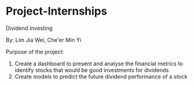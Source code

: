 # Project-Internships
Dividend Investing

By: Lim Jia Wei, Che'er Min Yi

Purpose of the project: 
  1. Create a dashboard to present and analyse the financial metrics to identify stocks that would be good investments for dividends
  2. Create models to predict the future dividend performance of a stock
 
